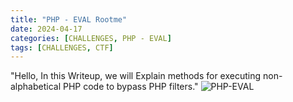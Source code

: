 ```yaml
---
title: "PHP - EVAL Rootme"
date: 2024-04-17
categories: [CHALLENGES, PHP - EVAL]
tags: [CHALLENGES, CTF] 
---
```



"Hello, In this Writeup, we will Explain methods for executing non-alphabetical PHP code to bypass PHP filters." ![PHP-EVAL](https://www.root-me.org/fr/Challenges/Web-Serveur/PHP-Eval)


